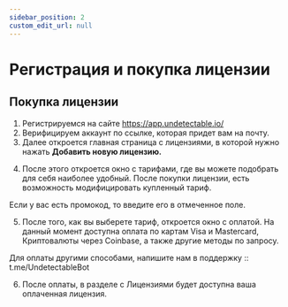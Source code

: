 ```yaml
---
sidebar_position: 2
custom_edit_url: null
---
```


# Регистрация  и покупка лицензии

## Покупка лицензии

1. Регистрируемся на сайте https://app.undetectable.io/ 
2. Верифицируем аккаунт по ссылке, которая придет вам на почту.
3. Далее откроется главная страница с лицензиями, в которой нужно нажать **Добавить новую лицензию.**

<!-- ![Docusaurus logo](/img/docusaurus.png) -->

4. После этого откроется окно с тарифами, где вы можете подобрать для себя наиболее удобный. После покупки лицензии, есть возможность модифицировать купленный тариф.

Если у вас есть промокод, то введите его в отмеченное поле.

<!-- ![Docusaurus logo](/img/docusaurus.png) -->

5. После того, как вы выберете тариф, откроется окно с оплатой. На данный момент доступна оплата по картам Visa и Mastercard, Криптовалюты через Coinbase, а также другие методы по запросу.

Для оплаты другими способами, напишите нам в поддержку :: t.me/UndetectableBot

<!-- ![Docusaurus logo](/img/docusaurus.png) -->

6. После оплаты, в разделе c Лицензиями будет доступна ваша оплаченная лицензия.

<!-- ![Docusaurus logo](/img/docusaurus.png) -->

